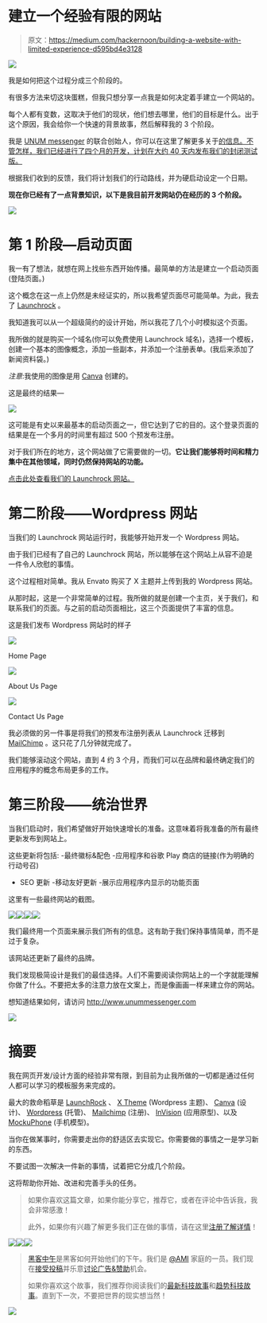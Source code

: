 # 建立一个经验有限的网站

> 原文：<https://medium.com/hackernoon/building-a-website-with-limited-experience-d595bd4e3128>

![](img/38edd6a4039b9da85c668ab592638151.png)

我是如何把这个过程分成三个阶段的。

有很多方法来切这块蛋糕，但我只想分享一点我是如何决定着手建立一个网站的。

每个人都有变数，这取决于他们的现状，他们想去哪里，他们的目标是什么。出于这个原因，我会给你一个快速的背景故事，然后解释我的 3 个阶段。

我是 [UNUM messenger](https://unummessenger.com/) 的联合创始人，你可以在这里了解更多关于[的信息。不管怎样，我们已经进行了四个月的开发，计划在大约 40 天内发布我们的封闭测试版。](https://unummessenger.com/)

根据我们收到的反馈，我们将计划我们的行动路线，并为硬启动设定一个日期。

**现在你已经有了一点背景知识，以下是我目前开发网站仍在经历的 3 个阶段。**

![](img/a4eb1df3fdb8710b41ead540b9d11f4f.png)

# 第 1 阶段—启动页面

我一有了想法，就想在网上找些东西开始传播。最简单的方法是建立一个启动页面(登陆页面。)

这个概念在这一点上仍然是未经证实的，所以我希望页面尽可能简单。为此，我去了 [Launchrock](https://www.launchrock.com/) 。

我知道我可以从一个超级简约的设计开始，所以我花了几个小时模拟这个页面。

我所做的就是购买一个域名(你可以免费使用 Launchrock 域名)，选择一个模板，创建一个基本的图像概念，添加一些副本，并添加一个注册表单。(我后来添加了新闻资料袋。)

*注意*:我使用的图像是用 [Canva](https://www.canva.com) 创建的。

这是最终的结果—

![](img/49686e2386644c280a62bc370be107ff.png)

这可能是有史以来最基本的启动页面之一，但它达到了它的目的。这个登录页面的结果是在一个多月的时间里有超过 500 个预发布注册。

对于我们所在的地方，这个网站做了它需要做的一切。**它让我们能够将时间和精力集中在其他领域，同时仍然保持网站的功能。**

[点击此处查看我们的 Launchrock 网站。](http://unummessenger.launchrock.com/)

# 第二阶段——Wordpress 网站

当我们的 Launchrock 网站运行时，我能够开始开发一个 Wordpress 网站。

由于我们已经有了自己的 Launchrock 网站，所以能够在这个网站上从容不迫是一件令人欣慰的事情。

这个过程相对简单。我从 Envato 购买了 X 主题并上传到我的 Wordpress 网站。

从那时起，这是一个非常简单的过程。我所做的就是创建一个主页，关于我们，和联系我们的页面。与之前的启动页面相比，这三个页面提供了丰富的信息。

这是我们发布 Wordpress 网站时的样子

![](img/38edd6a4039b9da85c668ab592638151.png)

Home Page

![](img/36fc370bfb2bb1bcb4b1768a145520b0.png)

About Us Page

![](img/ca10b71be933a22471fa7ba13143ec83.png)

Contact Us Page

我必须做的另一件事是将我们的预发布注册列表从 Launchrock 迁移到 [MailChimp](https://mailchimp.com/) 。这只花了几分钟就完成了。

我们能够滚动这个网站，直到 4 约 3 个月，而我们可以在品牌和最终确定我们的应用程序的概念布局更多的工作。

# 第三阶段——统治世界

当我们启动时，我们希望做好开始快速增长的准备。这意味着将我准备的所有最终更新发布到网站上。

这些更新将包括:
-最终徽标&配色
-应用程序和谷歌 Play 商店的链接(作为明确的行动号召)
- SEO 更新
-移动友好更新
-展示应用程序内显示的功能页面

这里有一些最终网站的截图。

![](img/fcf5c8082b231d34b35dc2527f44c766.png)![](img/450867988ada2027b1e1242c62bc31d4.png)![](img/f98b58a3a991b82523104757bb98d603.png)![](img/67bc52180d8b96651021af8415776a09.png)

我们最终用一个页面来展示我们所有的信息。这有助于我们保持事情简单，而不是过于复杂。

该网站还更新了最终的品牌。

我们发现极简设计是我们的最佳选择。人们不需要阅读你网站上的一个字就能理解你做了什么。不要把太多的注意力放在文案上，而是像画画一样来建立你的网站。

想知道结果如何，请访问 http://www.unummessenger.com

![](img/045e068e7a24b3dc7851ef48c4c2eb9c.png)

# 摘要

我在网页开发/设计方面的经验非常有限，到目前为止我所做的一切都是通过任何人都可以学习的模板服务来完成的。

最大的救命稻草是 [LaunchRock](http://launchrock.com/) 、 [X Theme](https://theme.co/x/) (Wordpress 主题)、 [Canva](https://www.canva.com) (设计)、 [Wordpress](http://wordpress.com) (托管)、 [Mailchimp](http://mailchimp.com) (注册)、 [InVision](http://invisionapp.com) (应用原型)、以及 [MockuPhone](http://mockuphone.com/) (手机模型)。

当你在做某事时，你需要走出你的舒适区去实现它。你需要做的事情之一是学习新的东西。

不要试图一次解决一件新的事情，试着把它分成几个阶段。

这将帮助你开始、改进和完善手头的任务。

> 如果你喜欢这篇文章，如果你能分享它，推荐它，或者在评论中告诉我，我会非常感激！
> 
> 此外，如果你有兴趣了解更多我们正在做的事情，请在这里[注册了解详情](http://www.unummessenger.com)！

[![](img/50ef4044ecd4e250b5d50f368b775d38.png)](http://bit.ly/HackernoonFB)[![](img/979d9a46439d5aebbdcdca574e21dc81.png)](https://goo.gl/k7XYbx)[![](img/2930ba6bd2c12218fdbbf7e02c8746ff.png)](https://goo.gl/4ofytp)

> [黑客中午](http://bit.ly/Hackernoon)是黑客如何开始他们的下午。我们是 [@AMI](http://bit.ly/atAMIatAMI) 家庭的一员。我们现在[接受投稿](http://bit.ly/hackernoonsubmission)并乐意[讨论广告&赞助](mailto:partners@amipublications.com)机会。
> 
> 如果你喜欢这个故事，我们推荐你阅读我们的[最新科技故事](http://bit.ly/hackernoonlatestt)和[趋势科技故事](https://hackernoon.com/trending)。直到下一次，不要把世界的现实想当然！

![](img/be0ca55ba73a573dce11effb2ee80d56.png)